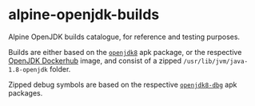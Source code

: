 # alpine-openjdk-builds

Alpine OpenJDK builds catalogue, for reference and testing purposes.

Builds are either based on the [`openjdk8`][1] apk package, or the respective [OpenJDK Dockerhub][2] image, and consist of a zipped `/usr/lib/jvm/java-1.8-openjdk` folder.

Zipped debug symbols are based on the respective [`openjdk8-dbg`][3] apk packages.

[1]: https://pkgs.alpinelinux.org/package/v3.8/community/x86/openjdk8
[2]: https://hub.docker.com/_/openjdk
[3]: https://pkgs.alpinelinux.org/package/v3.8/community/x86/openjdk8-dbg
